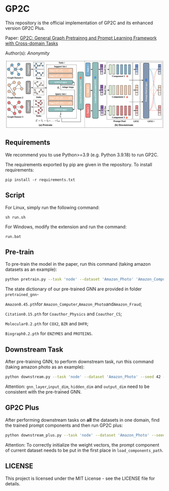 # GP2C

This repository is the official implementation of GP2C and its enhanced version GP2C Plus. 

Paper: [GP2C: General Graph Pretrainng and Prompt Learning Framework with Cross-domain Tasks ]()

Author(s): *Anonymity*

![](./main.svg)



## Requirements

We recommend you to use Python>=3.9 (e.g. Python 3.9.18) to run GP2C.

The requirements exported by pip are given in the repository. To install requirements:

```setup
pip install -r requirements.txt
```



## Script

For Linux, simply run the following command:

```
sh run.sh
```

For Windows, modify the extension and run the command:

```
run.bat
```



## Pre-train

To pre-train the model in the paper, run this command (taking amazon datasets as an example):

```bash
python pretrain.py --task 'node' --dataset 'Amazon_Photo' 'Amazon_Computer' 'Amazon_Fraud' --aug_ratio 0.45 0.45 0.45 0.45 0.45 --input_dim 100 --hidden_dim 100 --output_dim 100 --path 'pretrained_gnn/Amazon_test1.pth'
```

The state dictionary of our pre-trained GNN are provided in folder `pretrained_gnn`-

`Amazon0.45.pth`for `Amazon_Computer`,`Amazon_Photo`and`Amazon_Fraud`; 

`Citation0.15.pth` for `Coauthor_Physics` and  `Coauthor_CS`;

`Molecular0.2.pth` for `COX2`, `BZR` and `DHFR`;

`Biograph0.2.pth` for `ENZYMES` and `PROTEINS`.



## Downstream Task

After pre-training GNN, to perform downstream task, run this command (taking amazon photo as an example):

```bash
python downstream.py --task 'node' --dataset 'Amazon_Photo' --seed 42 --pretrained_model 'pretrained_gnn/Amazon_test1.pth' --input_dim 100 --hidden_dim 100 --output_dim 100 --prompt_dim 100 --save_component_path 'downstream_model/prompt_pool_amazon_photo_test1.pth'
```

Attention: `gnn_layer`,`input_dim`, `hidden_dim` and `output_dim` need to be consistent with the pre-trained GNN.



## GP2C Plus

After performing downstream tasks on **all** the datasets in one domain, find the trained  prompt components and then run GP2C plus: 

```bash
python downstream_plus.py --task 'node' --dataset 'Amazon_Photo' --seed 0 --pretrained_model 'pretrained_gnn/Amazon.pth' --load_components_path 'downstream_model/prompt_pool_amazon_photo_test1.pth' 'downstream_model/prompt_pool_amazon_computer_test1.pth' 'downstream_model/prompt_pool_amazon_fraud_test1.pth' --input_dim 100 --hidden_dim 100 --output_dim 100 --prompt_dim 100
```

Attention: To correctly initialize the weight vectors, the prompt component of current dataset needs to be put in the first place in `load_components_path`.



## LICENSE

This project is licensed under the MIT License - see the LICENSE file for details.

